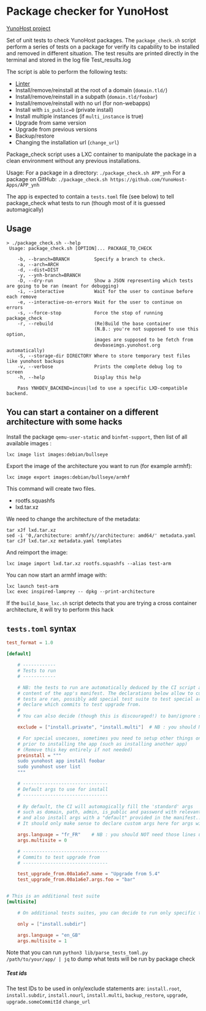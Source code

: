 Package checker for YunoHost
==================

[YunoHost project](https://yunohost.org/#/)

Set of unit tests to check YunoHost packages.
The `package_check.sh` script perform a series of tests on a package for verify its capability to be installed and removed in different situation.
The test results are printed directly in the terminal and stored in the log file Test_results.log

The script is able to perform the following tests:

- [Linter](https://github.com/YunoHost/package_linter)
- Install/remove/reinstall at the root of a domain (`domain.tld/`)
- Install/remove/reinstall in a subpath (`domain.tld/foobar`)
- Install/remove/reinstall with no url (for non-webapps)
- Install with `is_public=0` (private install)
- Install multiple instances (if `multi_instance` is true)
- Upgrade from same version
- Upgrade from previous versions
- Backup/restore
- Changing the installation url (`change_url`)

Package_check script uses a LXC container to manipulate the package in a clean environment without any previous installations.

Usage:
For a package in a directory: `./package_check.sh APP_ynh`
For a package on GitHub: `./package_check.sh https://github.com/YunoHost-Apps/APP_ynh`

The app is expected to contain a `tests.toml` file (see below) to tell package_check what tests to run (though most of it is guessed automagically)

## Usage

<!--STARTHELP-->

```text
> ./package_check.sh --help
 Usage: package_check.sh [OPTION]... PACKAGE_TO_CHECK

    -b, --branch=BRANCH         Specify a branch to check.
    -a, --arch=ARCH
    -d, --dist=DIST
    -y, --ynh-branch=BRANCH
    -D, --dry-run               Show a JSON representing which tests are going to be ran (meant for debugging)
    -i, --interactive           Wait for the user to continue before each remove
    -e, --interactive-on-errors Wait for the user to continue on errors
    -s, --force-stop            Force the stop of running package_check
    -r, --rebuild               (Re)Build the base container
                                (N.B.: you're not supposed to use this option,
                                images are supposed to be fetch from
                                devbaseimgs.yunohost.org automatically)
    -S, --storage-dir DIRECTORY Where to store temporary test files like yunohost backups
    -v, --verbose               Prints the complete debug log to screen
    -h, --help                  Display this help

    Pass YNHDEV_BACKEND=incus|lxd to use a specific LXD-compatible backend.
```

<!--ENDHELP-->

## You can start a container on a different architecture with some hacks

Install the package `qemu-user-static` and `binfmt-support`, then list of all available images :

```
lxc image list images:debian/bullseye
```

Export the image of the architecture you want to run (for example armhf):

```
lxc image export images:debian/bullseye/armhf
```

This command will create two files.

- rootfs.squashfs
- lxd.tar.xz

We need to change the architecture of the metadata:

```
tar xJf lxd.tar.xz
sed -i '0,/architecture: armhf/s//architecture: amd64/' metadata.yaml
tar cJf lxd.tar.xz metadata.yaml templates
```

And reimport the image:

```
lxc image import lxd.tar.xz rootfs.squashfs --alias test-arm
```

You can now start an armhf image with:

```
lxc launch test-arm
lxc exec inspired-lamprey -- dpkg --print-architecture
```

If the `build_base_lxc.sh` script detects that you are trying a cross container architecture, it will try to perform this hack

## `tests.toml` syntax

```toml
test_format = 1.0

[default]

    # ------------
    # Tests to run
    # ------------

    # NB: the tests to run are automatically deduced by the CI script according to the
    # content of the app's manifest. The declarations below allow to customize which
    # tests are ran, possibly add special test suite to test special args, or
    # declare which commits to test upgrade from.
    #
    # You can also decide (though this is discouraged!) to ban/ignore some tests,

    exclude = ["install.private", "install.multi"]  # NB : you should NOT need this except if you really have a good reason ...

    # For special usecases, sometimes you need to setup other things on the machine
    # prior to installing the app (such as installing another app)
    # (Remove this key entirely if not needed)
    preinstall = """
    sudo yunohost app install foobar
    sudo yunohost user list
    """

    # -------------------------------
    # Default args to use for install
    # -------------------------------
    
    # By default, the CI will automagically fill the 'standard' args
    # such as domain, path, admin, is_public and password with relevant values
    # and also install args with a "default" provided in the manifest..
    # It should only make sense to declare custom args here for args with no default values

    args.language = "fr_FR"    # NB : you should NOT need those lines unless for custom questions with no obvious/default value
    args.multisite = 0

    # -------------------------------
    # Commits to test upgrade from
    # -------------------------------

    test_upgrade_from.00a1a6e7.name = "Upgrade from 5.4"
    test_upgrade_from.00a1a6e7.args.foo = "bar"


# This is an additional test suite
[multisite]

    # On additional tests suites, you can decide to run only specific tests

    only = ["install.subdir"]    

    args.language = "en_GB"
    args.multisite = 1
```

Note that you can run `python3 lib/parse_tests_toml.py /path/to/your/app/ | jq` to dump what tests will be run by package check


##### Test ids

The test IDs to be used in only/exclude statements are: `install.root`, `install.subdir`, `install.nourl`, `install.multi`, `backup_restore`, `upgrade`, `upgrade.someCommitId` `change_url`
